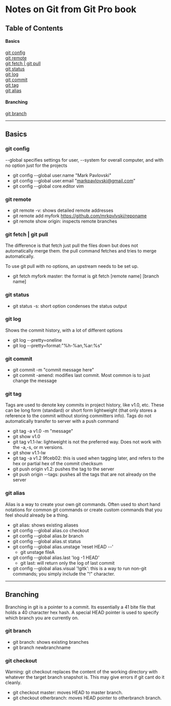 # Notes on Git from Git Pro book

## Table of Contents

#### Basics

[git config](#config)  
[git remote](#remote)  
[git fetch | git pull](#fetch-pull)  
[git status](#status)  
[git log](#log)  
[git commit](#commit)  
[git tag](#commit)  
[git alias](#alias)

#### Branching

[git branch](#branch)

---

## Basics


<a name="config"></a>

### git config

--global specifies settings for user, --system for overall computer, and with no option just for the projects
* git config --global user.name "Mark Pavlovski"
* git config --global user.email "markpavlovski@gmail.com"
* git config --global core.editor vim

<a name="remote"/>

### git remote


* git remote -v: shows detailed remote addresses
* git remote add myfork https://github.com/mrkpvlvski/reponame
* git remote show origin: inspects remote branches

<a name="fetch-pull"/>

### git fetch | git pull

The difference is that fetch just pull the files down but does not automatically merge them. the pull command fetches and tries to merge automatically.

To use git pull with no options, an upstream needs to be set up.

* git fetch myfork master: the format is git fetch [remote name] [branch name]

<a name="status"/>

### git status

* git status -s: short option condenses the status output

<a name="log"/>

### git log

Shows the commit history, with a lot of different options

* git log --pretty=oneline
* git log --pretty=format:"%h-%an,%ar:%s"

<a name="commit"/>

### git commit

* git commit -m "commit message here"
* git commit -amend: modifies last commit. Most common is to just change the message

<a name="tag"/>

### git tag

Tags are used to denote key commits in project history, like v1.0, etc. These can be long form (standard) or short form lightweight (that only stores a reference to the commit without storing committers info).
Tags do not automatically transfer to server with a push command

* git tag -a v1.0 -m "message"
* git show v1.0
* git tag v1.1-lw: lightweight is not the preferred way. Does not work with the -a,-s, or m versions.
* git show v1.1-lw
* git tag -a v1.2 9fceb02: this is used when tagging later, and refers to the hex or partial hex of the commit checksum
* git push origin v1.2: pushes the tag to the server
* git push origin --tags: pushes all the tags that are not already on the server

<a name="alias"/>

### git alias

Alias is a way to create your own git commands. Often used to short hand notations for common git commands or create custom commands that you feel should already be a thing.

* git alias: shows existing aliases
* git config --global alias.co checkout
* git config --global alias.br branch
* git config --global alias.st status
* git config --global alias.unstage 'reset HEAD --'
  * git unstage fileA
* git config --global alias.last 'log -1 HEAD'
  * git last: will return only the log of last commit
* git config --global alias.visual '!gitk': this is a way to run non-git commands; you simply include the "!" character.

---


## Branching

Branching in git is a pointer to a commit. Its essentially a 41 bite file that holds a 40 character hex hash. A special HEAD pointer is used to specify which branch you are currently on.

<a name="branch"/>

### git branch

* git branch: shows existing branches
* git branch newbranchname

<a name="checkout"/>

### git checkout
Warning: git checkout replaces the content of the working directory with whatever the target branch snapshot is. This may give errors if git cant do it cleanly.

* git checkout master: moves HEAD to master branch.
* git checkout otherbranch: moves HEAD pointer to otherbranch branch.
